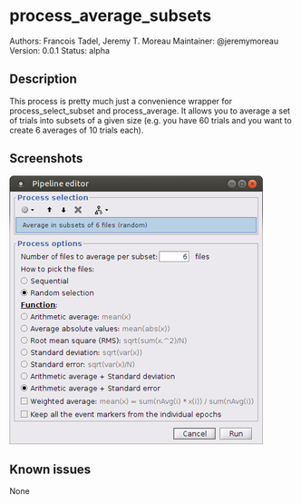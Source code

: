 # process_average_subsets
Authors: Francois Tadel, Jeremy T. Moreau
Maintainer: @jeremymoreau
Version: 0.0.1
Status: alpha

## Description
This process is pretty much just a convenience wrapper for process_select_subset and process_average. It allows you to average a set of trials into subsets of a given size (e.g. you have 60 trials and you want to create 6 averages of 10 trials each).

## Screenshots
![process_average_subsets screenshot](./screenshot.png)

## Known issues
None
